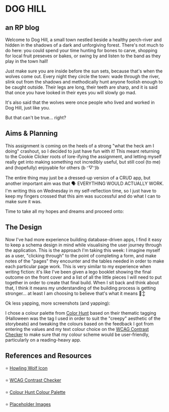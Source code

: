 # DOG HILL

## an RP blog

Welcome to Dog Hill, a small town nestled beside a healthy perch-river and hidden in the shadows of a dark and unforgiving forest. There's not much to do here: you could spend your time hunting for bones to carve, shopping for local fruit preseves or bakes, or swing by and listen to the band as they play in the town hall!

Just make sure you are inside before the sun sets, because that's when the wolves come out. Every night they circle the town: wade through the river, slink out from the shadows and methodically hunt anyone foolish enough to be caught outside. Their legs are long, their teeth are sharp, and it is said that once you have looked in their eyes you will slowly go mad.

It's also said that the wolves were once people who lived and worked in Dog Hill, just like you.

But that can't be true... right?

## Aims & Planning

This assignment is coming on the heels of a strong "what the heck am I doing" crashout, so I decided to just have fun with it! This meant returning to the Cookie Clicker roots of lore-ifying the assignment, and letting myself really get into making something not incredibly useful, but still cool (to me) and (hopefully) enjoyable for others (b ᵔ▽ᵔ)b

The entire thing may just be a dressed-up version of a CRUD app, but another important aim was that 🗣️ EVERYTHING WOULD ACTUALLY WORK. I'm writing this on Wednesday in my self-reflection time, so I just have to keep my fingers crossed that this aim was successful and do what I can to make sure it was.

Time to take all my hopes and dreams and proceed onto:

## The Design

Now I've had more experience building database-driven apps, I find it easy to keep a schema design in mind while visualising the user journey through the application. This is the approach I'm taking this week: I imagine myself as a user, "clicking through" to the point of completing a form, and make notes of the "pages" they encounter and the tables needed in order to make each particular page work. This is very similar to my experience when writing fiction: it's like I've been given a lego booklet showing the final outcome on the front cover and a list of all the little pieces I will need to put together in order to create that final build. When I sit back and think about that, I think it means my understanding of the building process is getting stronger... at least I am choosing to believe that's what it means 🙂‍↕️

Ok less yapping, more screenshots (and yapping):

I chose a colour palette from <a href="https://colorhunt.co/palette/321f28734046a05344e79e4f">Color Hunt</a> based on their thematic tagging (Halloween was the tag I used in order to suit the "creepy" aesthetic of the storybeats) and tweaking the colours based on the feedback I got from entering the values and my text colour choice on the <a href="https://webaim.org/resources/contrastchecker/"> WCAG Contrast Checker</a> to make sure that my colour scheme would be user-friendly, particularly on a reading-heavy app.

## References and Resources

⭐️ <a href="https://icon-icons.com/icon/wolf-howl/38004"> Howling Wolf Icon</a>

⭐️ <a href="https://webaim.org/resources/contrastchecker/"> WCAG Contrast Checker</a>

⭐️ <a href="https://colorhunt.co/palette/321f28734046a05344e79e4f"> Colour Hunt Colour Palette</a>

⭐️ <a href="https://www.alamy.com"> Placeholder Images</a>

